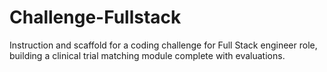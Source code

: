 # Challenge-Fullstack
Instruction and scaffold for a coding challenge for Full Stack engineer role, building a clinical trial matching module complete with evaluations.
